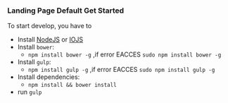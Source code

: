 ### Landing Page Default Get Started

To start develop, you have to
 * Install [NodeJS](https://nodejs.org/en) or [IOJS](https://iojs.org/en)
 * Install `bower`:
	* `npm install bower -g` ,if error EACCES `sudo npm install bower -g`
 * Install `gulp`:
	* `npm install gulp -g`  ,if error EACCES `sudo npm install gulp -g`
 * Install dependencies:
	* `npm install && bower install`
 * run `gulp`